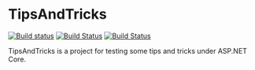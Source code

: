 # TipsAndTricks 

[![Build status](https://ci.appveyor.com/api/projects/status/x4q5h1ltgok5trep/branch/master?svg=true)](https://ci.appveyor.com/project/litichevskiydv/tipsandtricks/branch/master) 
[![Build Status](https://travis-ci.org/litichevskiydv/TipsAndTricks.svg?branch=master)](https://travis-ci.org/litichevskiydv/TipsAndTricks)
[![Build Status](https://github.com/litichevskiydv/TipsAndTricks/actions/workflows/ci.yaml/badge.svg?branch=master)](https://github.com/litichevskiydv/TipsAndTricks/actions/workflows/ci.yaml)

TipsAndTricks is a project for testing some tips and tricks under ASP.NET Core.
